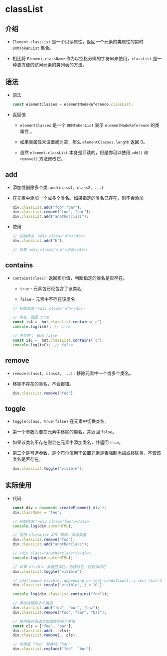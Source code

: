 # classList

## 介绍

  - `Element.classList` 是一个只读属性，返回一个元素的类属性的实时 `DOMTokenList` 集合。

  - 相比将 `Element.className` 作为以空格分隔的字符串来使用，`classList` 是一种更方便的访问元素的类列表的方法。

## 语法

  - 语法

    ```javascript
    const elementClasses = elementNodeReference.classList;
    ```

  - 返回值

      - `elementClasses` 是一个 `DOMTokenList` 表示  `elementNodeReference` 的类属性 。

      - 如果类属性未设置或为空，那么 `elementClasses.length` 返回 0。

      - 虽然 `element.classList` 本身是只读的，但是你可以使用 `add()` 和 `remove()` 方法修改它。

## add

  - 添加或删除多个类: `add(class1, class2, ...)`

  - 在元素中添加一个或多个类名。如果指定的类名已存在，则不会添加

    ```javascript
    div.classList.add("foo","bar");
    div.classList.remove("foo", "bar");
    div.classList.add("anotherclass");
    ```

  - 使用

    ```javascript
    // 初始状态：<div class="a"></div>
    div.classList.add("b");

    // 结果 <div class="a b">点击</div>
    ```

## contains

  - `contains(class)` :返回布尔值，判断指定的类名是否存在。

      - `true` - 元素包已经包含了该类名;

      - `false` - 元素中不存在该类名

    ```javascript
    // 初始状态：<div class="a"></div>

    // 存在：返回 true
    const isA =  but.classList.contains('a');
    console.log(isA)； // true

    // 不存在： 返回 false
    const isC =  but.classList.contains('c');
    console.log(isC);  // false
    ```

## remove

  - `remove(class1, class2, ...)` : 移除元素中一个或多个类名。

  - 移除不存在的类名，不会报错。

    ```javascript
    div.classList.remove("foo");
    ```

## toggle

  - `toggle(class, true|false)`:在元素中切换类名。

  - 第一个参数为要在元素中移除的类名，并返回 `false`。

  - 如果该类名不存在则会在元素中添加类名，并返回 `true`。

  - 第二个是可选参数，是个布尔值用于设置元素是否强制添加或移除类，不管该类名是否存在。

    ```javascript
    div.classList.toggle("visible");
    ```

## 实际使用

  - 代码

    ```javascript
    const div = document.createElement('div');
    div.className = 'foo';

    // 初始状态：<div class="foo"></div>
    console.log(div.outerHTML);

    // 使用 classList API 移除、添加类值
    div.classList.remove("foo");
    div.classList.add("anotherclass");

    // <div class="anotherclass"></div>
    console.log(div.outerHTML);

    // 如果 visible 类值已存在，则移除它，否则添加它
    div.classList.toggle("visible");

    // add/remove visible, depending on test conditional, i less than 10
    div.classList.toggle("visible", i < 10 );

    console.log(div.classList.contains("foo"));

    // 添加或移除多个类值
    div.classList.add("foo", "bar", "baz");
    div.classList.remove("foo", "bar", "baz");

    // 使用展开语法添加或移除多个类值
    const cls = ["foo", "bar"];
    div.classList.add(...cls);
    div.classList.remove(...cls);

    // 将类值 "foo" 替换成 "bar"
    div.classList.replace("foo", "bar");
    ```
